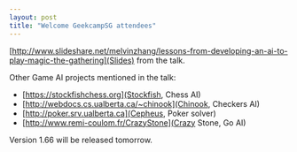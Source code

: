 ```yaml
---
layout: post
title: "Welcome GeekcampSG attendees"
---
```


[http://www.slideshare.net/melvinzhang/lessons-from-developing-an-ai-to-play-magic-the-gathering](Slides) from the talk.

Other Game AI projects mentioned in the talk:
 * [https://stockfishchess.org](Stockfish, Chess AI)
 * [http://webdocs.cs.ualberta.ca/~chinook](Chinook, Checkers AI)
 * [http://poker.srv.ualberta.ca](Cepheus, Poker solver)
 * [http://www.remi-coulom.fr/CrazyStone](Crazy Stone, Go AI)

Version 1.66 will be released tomorrow.

